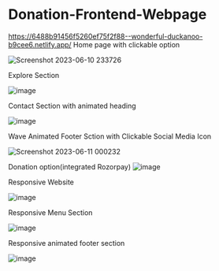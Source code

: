 # Donation-Frontend-Webpage
https://6488b91456f5260ef75f2f88--wonderful-duckanoo-b9cee6.netlify.app/
Home page with clickable option

![Screenshot 2023-06-10 233726](https://github.com/cshovik/Donation-Frontend-Webpage/assets/113230439/4aefd806-34c8-467c-af2b-5332ef27a529)

Explore Section

![image](https://github.com/cshovik/Donation-Frontend-Webpage/assets/113230439/703c4f86-1b72-41f1-92aa-8e34d0cf407e)

Contact Section with animated heading

![image](https://github.com/cshovik/Donation-Frontend-Webpage/assets/113230439/6673580d-35ee-4311-a3c5-339f8cada843)

Wave Animated Footer Sction with Clickable Social Media Icon

![Screenshot 2023-06-11 000232](https://github.com/cshovik/Donation-Frontend-Webpage/assets/113230439/a14b92b3-8768-4ce2-b7a3-5d27e9b5c023)

Donation option(integrated Rozorpay)
![image](https://github.com/cshovik/Donation-Frontend-Webpage/assets/113230439/afd8e105-5ec8-420b-92d0-02278ba9889e)

Responsive Website

![image](https://github.com/cshovik/Donation-Frontend-Webpage/assets/113230439/5b559a36-8354-457c-8308-4ba18175f596)

Responsive Menu Section

![image](https://github.com/cshovik/Donation-Frontend-Webpage/assets/113230439/befac8ed-df8c-43a1-8f07-d91ca6147e49)


Responsive animated footer section

![image](https://github.com/cshovik/Donation-Frontend-Webpage/assets/113230439/ec1f5c2c-b7c5-4b94-8c31-27b3471129e2)




